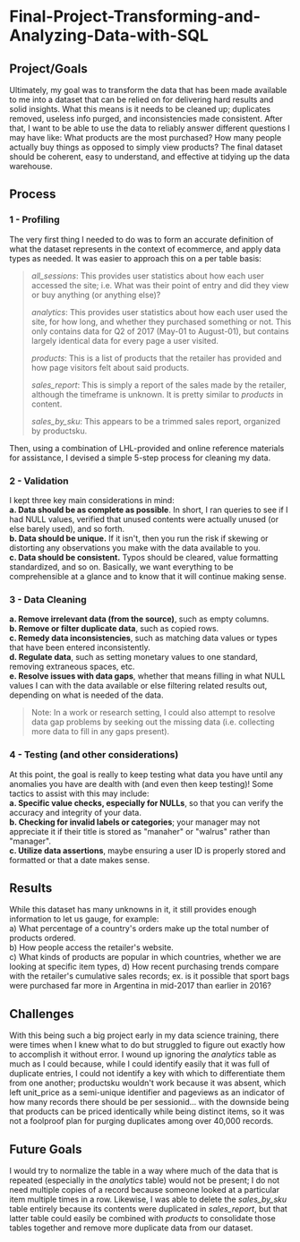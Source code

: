 # Final-Project-Transforming-and-Analyzing-Data-with-SQL

## Project/Goals
Ultimately, my goal was to transform the data that has been made available to me into a dataset that can be relied on for delivering hard results and solid insights. What this means is it needs to be cleaned up; duplicates removed, useless info purged, and inconsistencies made consistent. After that, I want to be able to use the data to reliably answer different questions I may have like: What products are the most purchased? How many people actually buy things as opposed to simply view products? The final dataset should be coherent, easy to understand, and effective at tidying up the data warehouse.

## Process
### 1 - Profiling
The very first thing I needed to do was to form an accurate definition of what the dataset represents in the context of ecommerce, and apply data types as needed. It was easier to approach this on a per table basis:<br>
> *all_sessions*: This provides user statistics about how each user accessed the site; i.e. What was their point of entry and did they view or buy anything (or anything else)?
> 
> *analytics*: This provides user statistics about how each user used the site, for how long, and whether they purchased something or not. This only contains data for Q2 of 2017 (May-01 to August-01), but contains largely identical data for every page a user visited.
> 
> *products*: This is a list of products that the retailer has provided and how page visitors felt about said products.
> 
> *sales_report*: This is simply a report of the sales made by the retailer, although the timeframe is unknown. It is pretty similar to *products* in content.
> 
> *sales_by_sku*: This appears to be a trimmed sales report, organized by productsku.

Then, using a combination of LHL-provided and online reference materials for assistance, I devised a simple 5-step process for cleaning my data.<br>

### 2 - Validation
I kept three key main considerations in mind:<br>
**a. Data should be as complete as possible**. In short, I ran queries to see if I had NULL values, verified that unused contents were actually unused (or else barely used), and so forth.<br>
**b. Data should be unique.** If it isn't, then you run the risk if skewing or distorting any observations you make with the data available to you.<br>
**c. Data should be consistent.** Typos should be cleared, value formatting standardized, and so on. Basically, we want everything to be comprehensible at a glance and to know that it will continue making sense.<br>

### 3 - Data Cleaning
**a. Remove irrelevant data (from the source)**, such as empty columns.<br>
**b. Remove or filter duplicate data**, such as copied rows.<br>
**c. Remedy data inconsistencies**, such as matching data values or types that have been entered inconsistently.<br>
**d. Regulate data**, such as setting monetary values to one standard, removing extraneous spaces, etc.<br>
**e. Resolve issues with data gaps**, whether that means filling in what NULL values I can with the data available or else filtering related results out, depending on what is needed of the data.<br>
> Note: In a work or research setting, I could also attempt to resolve data gap problems by seeking out the missing data (i.e. collecting more data to fill in any gaps present). 

### 4 - Testing (and other considerations)
At this point, the goal is really to keep testing what data you have until any anomalies you have are dealth with (and even then keep testing)! Some tactics to assist with this may include: <br>
**a. Specific value checks, especially for NULLs**, so that you can verify the accuracy and integrity of your data.<br>
**b. Checking for invalid labels or categories**; your manager may not appreciate it if their title is stored as "manaher" or "walrus" rather than "manager".<br>
**c. Utilize data assertions**, maybe ensuring a user ID is properly stored and formatted or that a date makes sense.<br>

## Results
While this dataset has many unknowns in it, it still provides enough information to let us gauge, for example:<br>
a) What percentage of a country's orders make up the total number of products ordered.<br>
b) How people access the retailer's website.<br>
c) What kinds of products are popular in which countries, whether we are looking at specific item types, 
d) How recent purchasing trends compare with the retailer's cumulative sales records; ex. is it possible that sport bags were purchased far more in Argentina in mid-2017 than earlier in 2016?<br>

## Challenges 
With this being such a big project early in my data science training, there were times when I knew what to do but struggled to figure out exactly how to accomplish it without error. I wound up ignoring the *analytics* table as much as I could because, while I could identify easily that it was full of duplicate entries, I could not identify a key with which to differentiate them from one another; productsku wouldn't work because it was absent, which left unit_price as a semi-unique identifier and pageviews as an indicator of how many records there should be per sessionid... with the downside being that products can be priced identically while being distinct items, so it was not a foolproof plan for purging duplicates among over 40,000 records.

## Future Goals
I would try to normalize the table in a way where much of the data that is repeated (especially in the *analytics* table) would not be present; I do not need multiple copies of a record because someone looked at a particular item multiple times in a row. Likewise, I was able to delete the *sales_by_sku* table entirely because its contents were duplicated in *sales_report*, but that latter table could easily be combined with *products* to consolidate those tables together and remove more duplicate data from our dataset.

